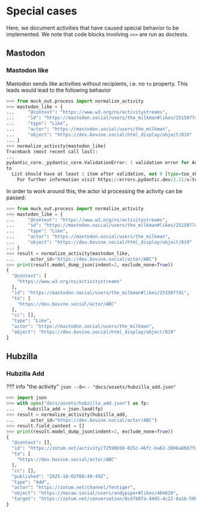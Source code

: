 # Special cases

Here, we document activities that have caused special behavior to be implemented.
We note that code blocks involving `>>>` are run as doctests.

## Mastodon

### Mastodon like

Mastodon sends like activities without recipients, i.e. no `to` property.
This leads would lead to the following behavior

```python
>>> from muck_out.process import normalize_activity
>>> mastodon_like = {
...     "@context": "https://www.w3.org/ns/activitystreams",
...     "id": "https://mastodon.social/users/the_milkman#likes/251507741",
...     "type": "Like",
...     "actor": "https://mastodon.social/users/the_milkman",
...     "object": "https://dev.bovine.social/html_display/object/019"
... }
>>> normalize_activity(mastodon_like)
Traceback (most recent call last):
...
pydantic_core._pydantic_core.ValidationError: 1 validation error for Activity
to
  List should have at least 1 item after validation, not 0 [type=too_short, input_value=[], input_type=list]
    For further information visit https://errors.pydantic.dev/2.11/v/too_short
```

In order to work around this, the actor id processing the activity can be passed:

```python
>>> from muck_out.process import normalize_activity
>>> mastodon_like = {
...     "@context": "https://www.w3.org/ns/activitystreams",
...     "id": "https://mastodon.social/users/the_milkman#likes/251507741",
...     "type": "Like",
...     "actor": "https://mastodon.social/users/the_milkman",
...     "object": "https://dev.bovine.social/html_display/object/019"
... }
>>> result = normalize_activity(mastodon_like,
...      actor_id="https://dev.bovine.social/actor/ABC")
>>> print(result.model_dump_json(indent=2, exclude_none=True))
{
  "@context": [
    "https://www.w3.org/ns/activitystreams"
  ],
  "id": "https://mastodon.social/users/the_milkman#likes/251507741",
  "to": [
    "https://dev.bovine.social/actor/ABC"
  ],
  "cc": [],
  "type": "Like",
  "actor": "https://mastodon.social/users/the_milkman",
  "object": "https://dev.bovine.social/html_display/object/019"
}

```

## Hubzilla

### Hubzilla Add

??? info "the activity"
    ```json
    --8<-- "docs/assets/hubzilla_add.json"
    ```

```python
>>> import json
>>> with open("docs/assets/hubzilla_add.json") as fp:
...     hubzilla_add = json.load(fp)
>>> result = normalize_activity(hubzilla_add,
...      actor_id="https://dev.bovine.social/actor/ABC")
>>> result.field_context = []
>>> print(result.model_dump_json(indent=2, exclude_none=True))
{
  "@context": [],
  "id": "https://zotum.net/activity/72598b50-025c-46fc-ba62-3896a86b7fd0",
  "to": [
    "https://dev.bovine.social/actor/ABC"
  ],
  "cc": [],
  "published": "2025-10-02T08:49:49Z",
  "type": "Add",
  "actor": "https://zotum.net/channel/fentiger",
  "object": "https://macaw.social/users/andypiper#likes/464620",
  "target": "https://zotum.net/conversation/0c47b0fa-4495-4c22-8a1b-508e32300ee9"
}

```